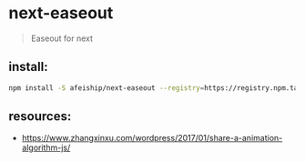 # next-easeout
> Easeout for next

## install:
```bash
npm install -S afeiship/next-easeout --registry=https://registry.npm.taobao.org
```

## resources:
+ https://www.zhangxinxu.com/wordpress/2017/01/share-a-animation-algorithm-js/
